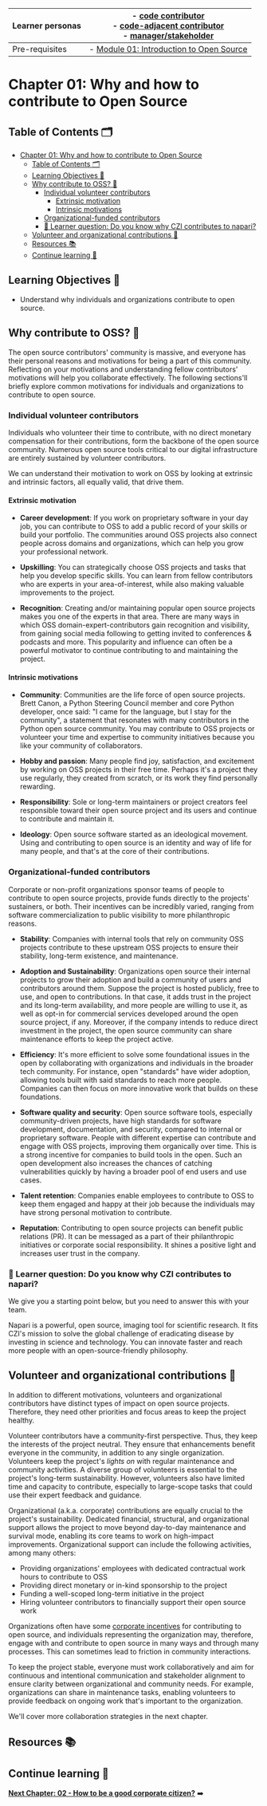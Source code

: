 | Learner personas | - [code contributor](../README.md#code-contributor-)<br> - [code-adjacent contributor](../README.md#code-adjacent-contributor-)<br> - [manager/stakeholder](../README.md#managerstakeholder-) |
| ---------------- | --------------------------------------------------------------------------------------------------------------------------------------------------------------------------------------------- |
| Pre-requisites   | - [Module 01: Introduction to Open Source](../01-intro-to-os/)                                                                                                                                |

# Chapter 01: Why and how to contribute to Open Source

## Table of Contents 🗂️

- [Chapter 01: Why and how to contribute to Open Source](#chapter-01-why-and-how-to-contribute-to-open-source)
  - [Table of Contents 🗂️](#table-of-contents-️)
  - [Learning Objectives 🧠](#learning-objectives-)
  - [Why contribute to OSS? 🌱](#why-contribute-to-oss-)
    - [Individual volunteer contributors](#individual-volunteer-contributors)
      - [Extrinsic motivation](#extrinsic-motivation)
      - [Intrinsic motivations](#intrinsic-motivations)
    - [Organizational-funded contributors](#organizational-funded-contributors)
    - [🙋 Learner question: Do you know why CZI contributes to napari?](#-learner-question-do-you-know-why-czi-contributes-to-napari)
  - [Volunteer and organizational contributions 🤝](#volunteer-and-organizational-contributions-)
  - [Resources 📚](#resources-)
  - [Continue learning 🚥](#continue-learning-)

## Learning Objectives 🧠

<!-- TODO: Populate as various sections & their content is added. -->

- Understand why individuals and organizations contribute to open source.

## Why contribute to OSS? 🌱

The open source contributors' community is massive, and everyone has their personal reasons and motivations for being a part of this community. Reflecting on your motivations and understanding fellow contributors' motivations will help you collaborate effectively. The following sections'll briefly explore common motivations for individuals and organizations to contribute to open source.

### Individual volunteer contributors

Individuals who volunteer their time to contribute, with no direct monetary compensation for their contributions, form the backbone of the open source community. Numerous open source tools critical to our digital infrastructure are entirely sustained by volunteer contributors.

We can understand their motivation to work on OSS by looking at extrinsic and intrinsic factors, all equally valid, that drive them.

#### Extrinsic motivation

- **Career development**: If you work on proprietary software in your day job, you can contribute to OSS to add a public record of your skills or build your portfolio. The communities around OSS projects also connect people across domains and organizations, which can help you grow your professional network.

- **Upskilling**: You can strategically choose OSS projects and tasks that help you develop specific skills. You can learn from fellow contributors who are experts in your area-of-interest, while also making valuable improvements to the project.

- **Recognition**: Creating and/or maintaining popular open source projects makes you one of the experts in that area. There are many ways in which OSS domain-expert-contributors gain recognition and visibility, from gaining social media following to getting invited to conferences & podcasts and more. This popularity and influence can often be a powerful motivator to continue contributing to and maintaining the project.

#### Intrinsic motivations

- **Community**: Communities are the life force of open source projects. Brett Canon, a Python Steering Council member and core Python developer, once said: "I came for the language, but I stay for the community", a statement that resonates with many contributors in the Python open source community. You may contribute to OSS projects or volunteer your time and expertise to community initiatives because you like your community of collaborators.

- **Hobby and passion**: Many people find joy, satisfaction, and excitement by working on OSS projects in their free time. Perhaps it's a project they use regularly, they created from scratch, or its work they find personally rewarding.

- **Responsibility**: Sole or long-term maintainers or project creators feel responsible toward their open source project and its users and continue to contribute and maintain it.

- **Ideology**: Open source software started as an ideological movement. Using and contributing to open source is an identity and way of life for many people, and that's at the core of their contributions.

### Organizational-funded contributors

Corporate or non-profit organizations sponsor teams of people to contribute to open source projects, provide funds directly to the projects' sustainers, or both.
Their incentives can be incredibly varied, ranging from software commercialization to public visibility to more philanthropic reasons.

- **Stability**: Companies with internal tools that rely on community OSS projects contribute to these upstream OSS projects to ensure their stability, long-term existence, and maintenance.

- **Adoption and Sustainability**: Organizations open source their internal projects to grow their adoption and build a community of users and contributors around them. Suppose the project is hosted publicly, free to use, and open to contributions. In that case, it adds trust in the project and its long-term availability, and more people are willing to use it, as well as opt-in for commercial services developed around the open source project, if any. Moreover, if the company intends to reduce direct investment in the project, the open source community can share maintenance efforts to keep the project active.

- **Efficiency**: It's more efficient to solve some foundational issues in the open by collaborating with organizations and individuals in the broader tech community. For instance, open "standards" have wider adoption, allowing tools built with said standards to reach more people. Companies can then focus on more innovative work that builds on these foundations.

- **Software quality and security**: Open source software tools, especially community-driven projects, have high standards for software development, documentation, and security, compared to internal or proprietary software. People with different expertise can contribute and engage with OSS projects, improving them organically over time. This is a strong incentive for companies to build tools in the open. Such an open development also increases the chances of catching vulnerabilities quickly by having a broader pool of end users and use cases.

- **Talent retention**: Companies enable employees to contribute to OSS to keep them engaged and happy at their job because the individuals may have strong personal motivation to contribute.

- **Reputation**: Contributing to open source projects can benefit public relations (PR). It can be messaged as a part of their philanthropic initiatives or corporate social responsibility. It shines a positive light and increases user trust in the company.

### 🙋 Learner question: Do you know why CZI contributes to napari?

We give you a starting point below, but you need to answer this with your team.

Napari is a powerful, open source, imaging tool for scientific research. It fits CZI's mission to solve the global challenge of eradicating disease by investing in science and technology. You can innovate faster and reach more people with an open-source-friendly philosophy.

## Volunteer and organizational contributions 🤝

In addition to different motivations, volunteers and organizational contributors have distinct types of impact on open source projects. Therefore, they need other priorities and focus areas to keep the project healthy.

Volunteer contributors have a community-first perspective. Thus, they keep the interests of the project neutral. They ensure that enhancements benefit everyone in the community, in addition to any single organization. Volunteers keep the project's _lights on_ with regular maintenance and community activities. A diverse group of volunteers is essential to the project's long-term sustainability. However, volunteers also have limited time and capacity to contribute, especially to large-scope tasks that could use their expert feedback and guidance.

Organizational (a.k.a. corporate) contributions are equally crucial to the project's sustainability. Dedicated financial, structural, and organizational support allows the project to move beyond day-to-day maintenance and survival mode, enabling its core teams to work on high-impact improvements. Organizational support can include the following activities, among many others:

- Providing organizations' employees with dedicated contractual work hours to contribute to OSS
- Providing direct monetary or in-kind sponsorship to the project
- Funding a well-scoped long-term initiative in the project
- Hiring volunteer contributors to financially support their open source work

Organizations often have some [corporate incentives](#organizational-funded-contributors) for contributing to open source, and individuals representing the organization may, therefore, engage with and contribute to open source in many ways and through many processes. This can sometimes lead to friction in community interactions.

To keep the project stable, everyone must work collaboratively and aim for continuous and intentional communication and stakeholder alignment to ensure clarity between organizational and community needs. For example, organizations can share in maintenance tasks, enabling volunteers to provide feedback on ongoing work that's important to the organization.

We'll cover more collaboration strategies in the next chapter.

## Resources 📚

## Continue learning 🚥

<!-- TODO: update link to chapter 02 -->

**[Next Chapter: 02 - How to be a good corporate citizen?](./02-types-of-oss.md)** ➡️
